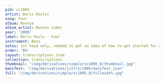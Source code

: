 ```yaml
---
pid: sc1005
artist: Boris Kozlov
song: Four
album: Ronnie
album_artist: Ronnie Cuber
year: '2009'
label: Boris Kozlo - Four
instrument: Bass
notes: 1st head only, needed to get an idea of how to get started for a gig
order: '04'
layout: transcriptions_item
collection: transcriptions
thumbnail: "/img/derivatives/simple/sc1005_0/thumbnail.jpg"
manifest: "/img/derivatives/iiif/sc1005/manifest.json"
full: "/img/derivatives/simple/sc1005_0/fullwidth.jpg"
---
```

